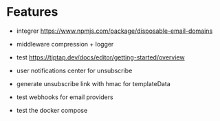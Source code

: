 # Features

- integrer https://www.npmjs.com/package/disposable-email-domains
- middleware compression + logger
- test https://tiptap.dev/docs/editor/getting-started/overview

- user notifications center for unsubscribe
- generate unsubscribe link with hmac for templateData
- test webhooks for email providers
- test the docker compose

